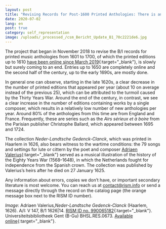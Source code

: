 ```yaml
---
layout: post
title: "Revising Records for Post-1600 Printed Anthologies: There is an End in Sight!"
date: 2020-07-02
lang: en
post: true
category: self_representation
image: /uploads/_processed_/csm_Bericht_Update_B1_70c2221de6.jpg
---
```



The project that began in November 2018 to revise the B/I records for printed music anthologies from 1601 to 1700, of which the printed editions up to 1610 [have been online since March 2019](/self_representation/2019/03/28/17thcentury-printed-anthologies-the-first-decade.html){:target="_blank"}, is slowly but surely coming to an end. Entries up to 1650 are completely online and the second half of the century, up to the early 1690s, are mostly done.

In general one can observe, starting in the late 1620s, a clear decrease in the number of printed editions that appeared per year (about 10 on average instead of the previous 25), which can be attributed to the turmoil caused by the Thirty Years War. Around the end of the century, in contrast, we see a clear increase in the number of editions containing works by a single composer, which results in a relatively low number of new anthologies per year. Around 80% of the anthologies from this time are from England and France. Frequently, these are series such as the _Airs sérieux et à boire_ from the Parisian publisher Christophe Ballard, which appeared between 1695 and 1724.

The collection _Neder-Landtsche Gedenck-Clanck_, which was printed in Haarlem in 1626, also bears witness to the wartime conditions: the 79 songs and settings for lute or cittern by the poet and composer [Adriaen Valerius](https://opac.rism.info/search?id=pe30091933&View=rism){:target="_blank"} served as a musical illustration of the history of the Eighty Years War (1568–1648), in which the Netherlands fought for independence from the Spanish crown. The collection was published by Valerius’s heirs after he died on 27 January 1625.

Any information about errors, copies we don’t have, or important secondary literature is most welcome. You can reach us at [contact@rism.info](mailto:contact@rism.info) or send a message directly through the record on the catalog page (the orange message box next to the RISM ID number).

_Image_: Adriaen Valerius,_Neder-Landtsche Gedenck-Clanck_ (Haarlem, 1626). A/I: V 147, B/1 1626|14. [RISM ID no. 990065182](https://opac.rism.info/search?id=990065182&View=rism){:target="_blank"}. Universiteitsbibliotheek Gent (B-Gu) BHSL.RES.0673. [Available online](https://lib.ugent.be/catalog/ggc01:394462181){:target="_blank"}.
[
](https://lib.ugent.be/catalog/ggc01:394462181)

<script type="text/javascript">var switchTo5x=true;</script><script type="text/javascript" src="http://w.sharethis.com/button/buttons.js"></script><script type="text/javascript">stLight.options({publisher: "9b601438-1ce1-49d8-bfd7-9cff5df54c17", doNotHash: false, doNotCopy: false, hashAddressBar: false});</script>